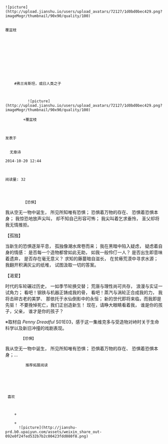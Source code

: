 
    
  
    ![picture](http://upload.jianshu.io/users/upload_avatars/72127/1d0bd0bec429.png?imageMogr/thumbnail/90x90/quality/100)
    

    覆盆枝
  
      

  
  
    
  


    
      
        #弗兰肯斯坦，或曰人类之子
        
          
            
              ![picture](http://upload.jianshu.io/users/upload_avatars/72127/1d0bd0bec429.png?imageMogr/thumbnail/90x90/quality/100)
            
            +覆盆枝
        
        
    
    发表于 

    
      无章诗

    2014-10-20 12:44

    

    阅读量: 32
  


        
            【恐惧】

  我从空无一物中诞生，
所见所知唯有恐惧；
恐惧着万物的存在、
恐惧着恐惧本身；
我惊恐地放声尖叫，
却不知自己形容可怖；
我尖叫着乞求垂怜，
圣父却将我无情推拒。

  【孤独】

  当新生的恐惧逐渐平息，
孤独像潮水席卷而来；
我在黑暗中陷入疑虑，
疑虑着自身的情感：
是否每一个造物都曾如此无助，
如我一般伶仃一人？
是否出生即意味着遗弃，
是否存在毫无意义？
求知的藤蔓暗自滋长，
在贫瘠荒漠中寻求水源；
我翻开积满灰尘的纸堆，
试图汲取一切的答案。

  【渴爱】

  时代的车轮碾过历史，
一如季节轮换交替；
荒唐与理性尚可共存，
浪漫与实证一试角力；
看吧！钢铁与机器正铸成我的骨，
看吧！蒸汽与涡轮正合成我的力，
我将击碎古老的美梦、
那依托于水仙倒影中的永恒；
新的世代即将来临，而我即是先驱！
不要挽悼死亡，我们正创造新生！
现在，请睁大眼睛看着我，
谁是你的孩子，父亲，
谁才是你的孩子？

  ※取材自 <em>Penny Dreadful</em> S01E03，感于这一集维克多与受造物对峙时关于生命科学以及新旧冲撞的戏剧表现。


        
           【恐惧】 
 我从空无一物中诞生， 所见所知唯有恐惧； 恐惧着万物的存在、 恐惧着恐惧本身；...
      
    
    
      
      
      
          
             推荐拓展阅读
        
      
    
    
      
          
     喜欢

      
      
        +
                  
        +
          ![picture](http://jianshu-prd.b0.upaiyun.com/assets/weixin_share_out-092e0f24fed532b7b2c00423fdd080f8.png)
        
      
    
  


